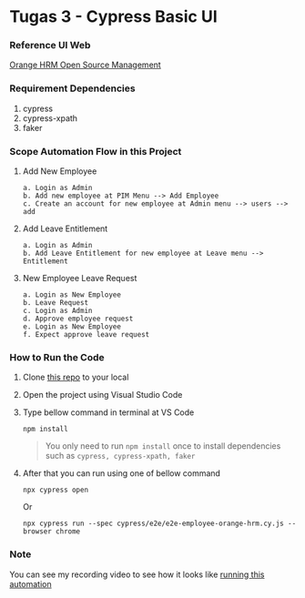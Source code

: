 # Tugas 3 - Cypress Basic UI

 ### Reference UI Web
 [Orange HRM Open Source Management](https://opensource-demo.orangehrmlive.com/web/index.php)

### Requirement Dependencies
 1. cypress
 1. cypress-xpath
 1. faker

### Scope Automation Flow in this Project 
1. Add New Employee
    ```
    a. Login as Admin
    b. Add new employee at PIM Menu --> Add Employee
    c. Create an account for new employee at Admin menu --> users --> add
    ```

 1. Add Leave Entitlement
    ```
    a. Login as Admin
    b. Add Leave Entitlement for new employee at Leave menu --> Entitlement
    ```
    
 1. New Employee Leave Request
    ```
    a. Login as New Employee
    b. Leave Request
    c. Login as Admin
    d. Approve employee request
    e. Login as New Employee
    f. Expect approve leave request
    ```

### How to Run the Code

 1. Clone [this repo](https://github.com/hanifrazin/cao-cypress-basic-ui) to your local
 1. Open the project using Visual Studio Code
 1. Type bellow command in terminal at VS Code
	 ```
     npm install
     ```
     > You only need to run `npm install` once to install dependencies such as `cypress, cypress-xpath, faker`
 4. After that you can run using one of bellow command

	 ```
     npx cypress open 
     ```
     Or
     ```
     npx cypress run --spec cypress/e2e/e2e-employee-orange-hrm.cy.js --browser chrome       
     ```

 ### Note
 You can see my recording video to see how it looks like [running this automation](https://drive.google.com/file/d/1BHyWVNeVX5kxajhbSBQ-_H1lQlk-Dery/view?usp=sharing) 
